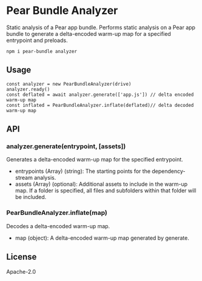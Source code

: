 # Pear Bundle Analyzer

Static analysis of a Pear app bundle. Performs static analysis on a Pear app bundle to generate a delta-encoded warm-up map for a specified entrypoint and preloads.

```
npm i pear-bundle analyzer
```

## Usage

```
const analyzer = new PearBundleAnalyzer(drive)
analyzer.ready()
const deflated = await analyzer.generate(['app.js']) // delta encoded warm-up map
const inflated = PearBundleAnalyzer.inflate(deflated)// delta decoded warm-up map
```

## API
### analyzer.generate(entrypoint, [assets])

Generates a delta-encoded warm-up map for the specified entrypoint.

- entrypoints (Array) (string): The starting points for the dependency-stream analysis.
- assets (Array) (optional): Additional assets to include in the warm-up map. If a folder is specified, all files and subfolders within that folder will be included.

### PearBundleAnalyzer.inflate(map)

Decodes a delta-encoded warm-up map.

- map (object): A delta-encoded warm-up map generated by generate.

## License

Apache-2.0

